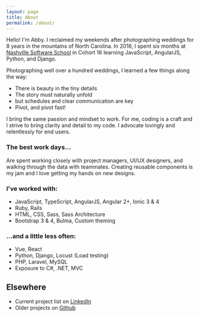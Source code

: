 ```yaml
---
layout: page
title: About
permalink: /about/
---
```


Hello! I'm Abby. I reclaimed my weekends after photographing weddings for 8 years in the mountains of North Carolina. In 2016, I spent six months at [Nashville Software School](http://nashvillesoftwareschool.com/) in Cohort 16 learning JavaScript, AngularJS, Python, and Django.

Photographing well over a hundred weddings, I learned a few things along the way:

- There is beauty in the tiny details
- The story must naturally unfold
- but schedules and clear communication are key
- Pivot, and pivot fast!

I bring the same passion and mindset to work. For me, coding is a craft and I strive to bring clarity and detail to my code. I advocate lovingly and relentlessly for end users.

### The best work days...

Are spent working closely with project managers, UI/UX designers, and walking through the data with teammates. Creating reusable components is my jam and I love getting my hands on new designs.

### I've worked with:

- JavaScript, TypeScript, AngularJS, Angular 2+, Ionic 3 & 4
- Ruby, Rails
- HTML, CSS, Sass, Sass Architecture
- Bootstrap 3 & 4, Bulma, Custom theming

### ...and a little less often:

- Vue, React
- Python, Django, Locust (Load testing)
- PHP, Laravel, MySQL
- Exposure to C#, .NET, MVC

## Elsewhere
- Current project list on [LinkedIn](https://www.linkedin.com/in/abbyfleming/)
- Older projects on [Github](https://www.github.com/abbyfleming)
